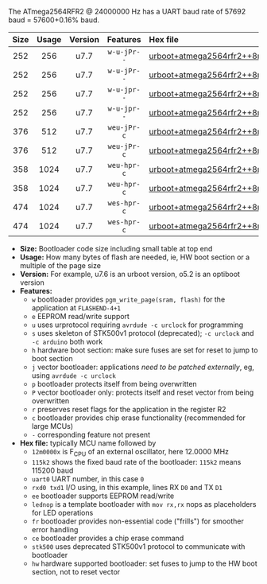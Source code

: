 The ATmega2564RFR2 @ 24000000 Hz has a UART baud rate of 57692 baud = 57600+0.16% baud.

|Size|Usage|Version|Features|Hex file|
|:-:|:-:|:-:|:-:|:--|
|252|256|u7.7|`w-u-jPr--`|[urboot+atmega2564rfr2++8m0000x+++19k2_uart0_rxe0_txe1_lednop.hex](https://raw.githubusercontent.com/stefanrueger/urboot.hex/main/mcus/atmega2564rfr2/external_oscillator/fcpu++8m0000_Hz/br+++19k2_bps/urboot+atmega2564rfr2++8m0000x+++19k2_uart0_rxe0_txe1_lednop.hex)|
|252|256|u7.7|`w-u-jPr--`|[urboot+atmega2564rfr2++8m0000x+++19k2_uart1_rxd2_txd3_lednop.hex](https://raw.githubusercontent.com/stefanrueger/urboot.hex/main/mcus/atmega2564rfr2/external_oscillator/fcpu++8m0000_Hz/br+++19k2_bps/urboot+atmega2564rfr2++8m0000x+++19k2_uart1_rxd2_txd3_lednop.hex)|
|252|256|u7.7|`w-u-jpr--`|[urboot+atmega2564rfr2++8m0000x+++19k2_uart0_rxe0_txe1_lednop_fr.hex](https://raw.githubusercontent.com/stefanrueger/urboot.hex/main/mcus/atmega2564rfr2/external_oscillator/fcpu++8m0000_Hz/br+++19k2_bps/urboot+atmega2564rfr2++8m0000x+++19k2_uart0_rxe0_txe1_lednop_fr.hex)|
|252|256|u7.7|`w-u-jpr--`|[urboot+atmega2564rfr2++8m0000x+++19k2_uart1_rxd2_txd3_lednop_fr.hex](https://raw.githubusercontent.com/stefanrueger/urboot.hex/main/mcus/atmega2564rfr2/external_oscillator/fcpu++8m0000_Hz/br+++19k2_bps/urboot+atmega2564rfr2++8m0000x+++19k2_uart1_rxd2_txd3_lednop_fr.hex)|
|376|512|u7.7|`weu-jPr-c`|[urboot+atmega2564rfr2++8m0000x+++19k2_uart0_rxe0_txe1_ee_lednop_fr_ce.hex](https://raw.githubusercontent.com/stefanrueger/urboot.hex/main/mcus/atmega2564rfr2/external_oscillator/fcpu++8m0000_Hz/br+++19k2_bps/urboot+atmega2564rfr2++8m0000x+++19k2_uart0_rxe0_txe1_ee_lednop_fr_ce.hex)|
|376|512|u7.7|`weu-jPr-c`|[urboot+atmega2564rfr2++8m0000x+++19k2_uart1_rxd2_txd3_ee_lednop_fr_ce.hex](https://raw.githubusercontent.com/stefanrueger/urboot.hex/main/mcus/atmega2564rfr2/external_oscillator/fcpu++8m0000_Hz/br+++19k2_bps/urboot+atmega2564rfr2++8m0000x+++19k2_uart1_rxd2_txd3_ee_lednop_fr_ce.hex)|
|358|1024|u7.7|`weu-hpr-c`|[urboot+atmega2564rfr2++8m0000x+++19k2_uart0_rxe0_txe1_ee_lednop_fr_ce_hw.hex](https://raw.githubusercontent.com/stefanrueger/urboot.hex/main/mcus/atmega2564rfr2/external_oscillator/fcpu++8m0000_Hz/br+++19k2_bps/urboot+atmega2564rfr2++8m0000x+++19k2_uart0_rxe0_txe1_ee_lednop_fr_ce_hw.hex)|
|358|1024|u7.7|`weu-hpr-c`|[urboot+atmega2564rfr2++8m0000x+++19k2_uart1_rxd2_txd3_ee_lednop_fr_ce_hw.hex](https://raw.githubusercontent.com/stefanrueger/urboot.hex/main/mcus/atmega2564rfr2/external_oscillator/fcpu++8m0000_Hz/br+++19k2_bps/urboot+atmega2564rfr2++8m0000x+++19k2_uart1_rxd2_txd3_ee_lednop_fr_ce_hw.hex)|
|474|1024|u7.7|`wes-hpr-c`|[urboot+atmega2564rfr2++8m0000x+++19k2_uart0_rxe0_txe1_ee_lednop_fr_ce_stk500_hw.hex](https://raw.githubusercontent.com/stefanrueger/urboot.hex/main/mcus/atmega2564rfr2/external_oscillator/fcpu++8m0000_Hz/br+++19k2_bps/urboot+atmega2564rfr2++8m0000x+++19k2_uart0_rxe0_txe1_ee_lednop_fr_ce_stk500_hw.hex)|
|474|1024|u7.7|`wes-hpr-c`|[urboot+atmega2564rfr2++8m0000x+++19k2_uart1_rxd2_txd3_ee_lednop_fr_ce_stk500_hw.hex](https://raw.githubusercontent.com/stefanrueger/urboot.hex/main/mcus/atmega2564rfr2/external_oscillator/fcpu++8m0000_Hz/br+++19k2_bps/urboot+atmega2564rfr2++8m0000x+++19k2_uart1_rxd2_txd3_ee_lednop_fr_ce_stk500_hw.hex)|

- **Size:** Bootloader code size including small table at top end
- **Usage:** How many bytes of flash are needed, ie, HW boot section or a multiple of the page size
- **Version:** For example, u7.6 is an urboot version, o5.2 is an optiboot version
- **Features:**
  + `w` bootloader provides `pgm_write_page(sram, flash)` for the application at `FLASHEND-4+1`
  + `e` EEPROM read/write support
  + `u` uses urprotocol requiring `avrdude -c urclock` for programming
  + `s` uses skeleton of STK500v1 protocol (deprecated); `-c urclock` and `-c arduino` both work
  + `h` hardware boot section: make sure fuses are set for reset to jump to boot section
  + `j` vector bootloader: applications *need to be patched externally*, eg, using `avrdude -c urclock`
  + `p` bootloader protects itself from being overwritten
  + `P` vector bootloader only: protects itself and reset vector from being overwritten
  + `r` preserves reset flags for the application in the register R2
  + `c` bootloader provides chip erase functionality (recommended for large MCUs)
  + `-` corresponding feature not present
- **Hex file:** typically MCU name followed by
  + `12m0000x` is F<sub>CPU</sub> of an external oscillator, here 12.0000 MHz
  + `115k2` shows the fixed baud rate of the bootloader: `115k2` means 115200 baud
  + `uart0` UART number, in this case `0`
  + `rxd0 txd1` I/O using, in this example, lines RX `D0` and TX `D1`
  + `ee` bootloader supports EEPROM read/write
  + `lednop` is a template bootloader with `mov rx,rx` nops as placeholders for LED operations
  + `fr` bootloader provides non-essential code ("frills") for smoother error handling
  + `ce` bootloader provides a chip erase command
  + `stk500` uses deprecated STK500v1 protocol to communicate with bootloader
  + `hw` hardware supported bootloader: set fuses to jump to the HW boot section, not to reset vector
